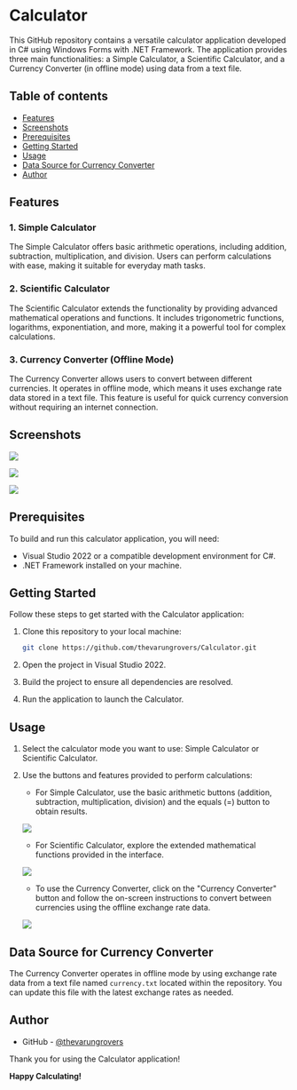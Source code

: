 # Calculator

This GitHub repository contains a versatile calculator application developed in C# using Windows Forms with .NET Framework. The application provides three main functionalities: a Simple Calculator, a Scientific Calculator, and a Currency Converter (in offline mode) using data from a text file.

## Table of contents

  - [Features](#features)
  - [Screenshots](#screenshots)
  - [Prerequisites](#prerequisites)
  - [Getting Started](#getting-started)
  - [Usage](#usage)
  - [Data Source for Currency Converter](#data-source-for-currency-converter)
  - [Author](#author)


## Features

### 1. Simple Calculator

The Simple Calculator offers basic arithmetic operations, including addition, subtraction, multiplication, and division. Users can perform calculations with ease, making it suitable for everyday math tasks.

### 2. Scientific Calculator

The Scientific Calculator extends the functionality by providing advanced mathematical operations and functions. It includes trigonometric functions, logarithms, exponentiation, and more, making it a powerful tool for complex calculations.

### 3. Currency Converter (Offline Mode)

The Currency Converter allows users to convert between different currencies. It operates in offline mode, which means it uses exchange rate data stored in a text file. This feature is useful for quick currency conversion without requiring an internet connection.

## Screenshots
![](./images/img1.png)

![](./images/img2.png)

![](./images/img3.png)

## Prerequisites

To build and run this calculator application, you will need:

- Visual Studio 2022 or a compatible development environment for C#.
- .NET Framework installed on your machine.

## Getting Started

Follow these steps to get started with the Calculator application:

1. Clone this repository to your local machine:

   ```bash
   git clone https://github.com/thevarungrovers/Calculator.git
   ```

2. Open the project in Visual Studio 2022.

3. Build the project to ensure all dependencies are resolved.

4. Run the application to launch the Calculator.

## Usage

1. Select the calculator mode you want to use: Simple Calculator or Scientific Calculator.

2. Use the buttons and features provided to perform calculations:

   - For Simple Calculator, use the basic arithmetic buttons (addition, subtraction, multiplication, division) and the equals (=) button to obtain results.

   ![](./images/img4.png)
   
   - For Scientific Calculator, explore the extended mathematical functions provided in the interface.

   ![](./images/img5.png)

   - To use the Currency Converter, click on the "Currency Converter" button and follow the on-screen instructions to convert between currencies using the offline exchange rate data.

   ![](./images/img6.png)

## Data Source for Currency Converter

The Currency Converter operates in offline mode by using exchange rate data from a text file named `currency.txt` located within the repository. You can update this file with the latest exchange rates as needed.

## Author

- GitHub - [@thevarungrovers](https://www.github.com/thevarungrovers)

Thank you for using the Calculator application!

**Happy Calculating!**